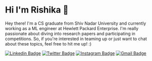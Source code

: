 # Hi I'm Rishika 👋

<!-- [![Medium Badge](https://img.shields.io/badge/-@__jessicalim-000000?style=flat&labelColor=000000&logo=Medium&link=https://medium.com/@_jessicalim)](https://medium.com/@_jessicalim)
[![Website Badge](https://img.shields.io/badge/-jessicalim.me-47CCCC?style=flat&logo=Google-Chrome&logoColor=white&link=https://jessicalim.me)](https://jessicalim.me) -->


Hey there! I'm a CS graduate from Shiv Nadar University and currently working as a ML engineer at Hewlett Packard Enterprise. I'm really passionate about diving into research papers and participating in competitions. So, if you're interested in teaming up or just want to chat about these topics, feel free to hit me up!  :)

[![Linkedin Badge](https://img.shields.io/badge/-rishikadwarak-blue?style=flat&logo=Linkedin&logoColor=white&link=https://www.linkedin.com/in/rishika-dwarak/)](https://www.linkedin.com/in/rishika-dwarak/)
[![Twitter Badge](https://img.shields.io/badge/-@RishikaDwarak-1ca0f1?style=flat&labelColor=1ca0f1&logo=twitter&logoColor=white&link=https://twitter.com/RishikaDwarak)](https://twitter.com/RishikaDwarak)
[![Instagram Badge](https://img.shields.io/badge/-@rishika.dwarak-purple?style=flat&logo=instagram&logoColor=white&link=https://instagram.com/rishika.dwarak/)](https://instagram.com/rishika.dwarak)
[![Gmail Badge](https://img.shields.io/badge/-rishikatd-c14438?style=flat&logo=Gmail&logoColor=white&link=mailto:rishikatd@gmail.com)](mailto:rishikatd@gmail.com)



<!-- I'm a student interning @HewlettPackardEnterprises, an aspiring data scientist, part-time coder and full-time adventure seeker. Thanks for visiting and I'd love to [connect](https://www.linkedin.com/in/rishika-dwarak/)! -->

<!--
**rishikadwarak/rishikadwarak** is a ✨ _special_ ✨ repository because its `README.md` (this file) appears on your GitHub profile.

Here are some ideas to get you started:

- 🔭 I’m currently working on ...
- 🌱 I’m currently learning ...
- 👯 I’m looking to collaborate on ...
- 🤔 I’m looking for help with ...
- 💬 Ask me about ...
- 📫 How to reach me: ...
- 😄 Pronouns: ...
- ⚡ Fun fact: ...
-->
